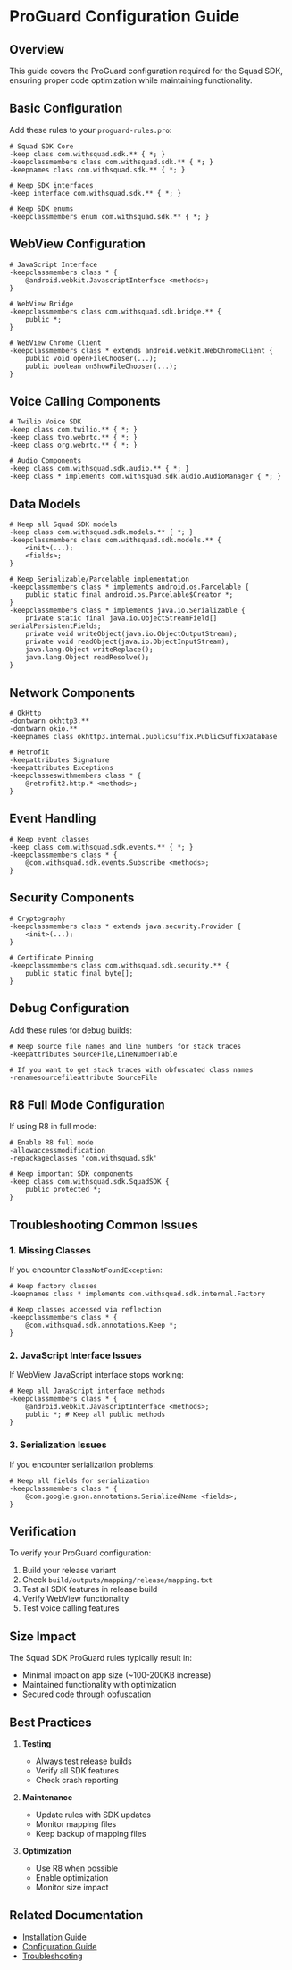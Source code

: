 # ProGuard Configuration Guide

## Overview

This guide covers the ProGuard configuration required for the Squad SDK, ensuring proper code optimization while maintaining functionality.

## Basic Configuration

Add these rules to your `proguard-rules.pro`:

```proguard
# Squad SDK Core
-keep class com.withsquad.sdk.** { *; }
-keepclassmembers class com.withsquad.sdk.** { *; }
-keepnames class com.withsquad.sdk.** { *; }

# Keep SDK interfaces
-keep interface com.withsquad.sdk.** { *; }

# Keep SDK enums
-keepclassmembers enum com.withsquad.sdk.** { *; }
```

## WebView Configuration

```proguard
# JavaScript Interface
-keepclassmembers class * {
    @android.webkit.JavascriptInterface <methods>;
}

# WebView Bridge
-keepclassmembers class com.withsquad.sdk.bridge.** {
    public *;
}

# WebView Chrome Client
-keepclassmembers class * extends android.webkit.WebChromeClient {
    public void openFileChooser(...);
    public boolean onShowFileChooser(...);
}
```

## Voice Calling Components

```proguard
# Twilio Voice SDK
-keep class com.twilio.** { *; }
-keep class tvo.webrtc.** { *; }
-keep class org.webrtc.** { *; }

# Audio Components
-keep class com.withsquad.sdk.audio.** { *; }
-keep class * implements com.withsquad.sdk.audio.AudioManager { *; }
```

## Data Models

```proguard
# Keep all Squad SDK models
-keep class com.withsquad.sdk.models.** { *; }
-keepclassmembers class com.withsquad.sdk.models.** {
    <init>(...);
    <fields>;
}

# Keep Serializable/Parcelable implementation
-keepclassmembers class * implements android.os.Parcelable {
    public static final android.os.Parcelable$Creator *;
}
-keepclassmembers class * implements java.io.Serializable {
    private static final java.io.ObjectStreamField[] serialPersistentFields;
    private void writeObject(java.io.ObjectOutputStream);
    private void readObject(java.io.ObjectInputStream);
    java.lang.Object writeReplace();
    java.lang.Object readResolve();
}
```

## Network Components

```proguard
# OkHttp
-dontwarn okhttp3.**
-dontwarn okio.**
-keepnames class okhttp3.internal.publicsuffix.PublicSuffixDatabase

# Retrofit
-keepattributes Signature
-keepattributes Exceptions
-keepclasseswithmembers class * {
    @retrofit2.http.* <methods>;
}
```

## Event Handling

```proguard
# Keep event classes
-keep class com.withsquad.sdk.events.** { *; }
-keepclassmembers class * {
    @com.withsquad.sdk.events.Subscribe <methods>;
}
```

## Security Components

```proguard
# Cryptography
-keepclassmembers class * extends java.security.Provider {
    <init>(...);
}

# Certificate Pinning
-keepclassmembers class com.withsquad.sdk.security.** {
    public static final byte[];
}
```

## Debug Configuration

Add these rules for debug builds:

```proguard
# Keep source file names and line numbers for stack traces
-keepattributes SourceFile,LineNumberTable

# If you want to get stack traces with obfuscated class names
-renamesourcefileattribute SourceFile
```

## R8 Full Mode Configuration

If using R8 in full mode:

```proguard
# Enable R8 full mode
-allowaccessmodification
-repackageclasses 'com.withsquad.sdk'

# Keep important SDK components
-keep class com.withsquad.sdk.SquadSDK {
    public protected *;
}
```

## Troubleshooting Common Issues

### 1. Missing Classes

If you encounter `ClassNotFoundException`:

```proguard
# Keep factory classes
-keepnames class * implements com.withsquad.sdk.internal.Factory

# Keep classes accessed via reflection
-keepclassmembers class * {
    @com.withsquad.sdk.annotations.Keep *;
}
```

### 2. JavaScript Interface Issues

If WebView JavaScript interface stops working:

```proguard
# Keep all JavaScript interface methods
-keepclassmembers class * {
    @android.webkit.JavascriptInterface <methods>;
    public *; # Keep all public methods
}
```

### 3. Serialization Issues

If you encounter serialization problems:

```proguard
# Keep all fields for serialization
-keepclassmembers class * {
    @com.google.gson.annotations.SerializedName <fields>;
}
```

## Verification

To verify your ProGuard configuration:

1. Build your release variant
2. Check `build/outputs/mapping/release/mapping.txt`
3. Test all SDK features in release build
4. Verify WebView functionality
5. Test voice calling features

## Size Impact

The Squad SDK ProGuard rules typically result in:

- Minimal impact on app size (~100-200KB increase)
- Maintained functionality with optimization
- Secured code through obfuscation

## Best Practices

1. **Testing**

   - Always test release builds
   - Verify all SDK features
   - Check crash reporting

2. **Maintenance**

   - Update rules with SDK updates
   - Monitor mapping files
   - Keep backup of mapping files

3. **Optimization**
   - Use R8 when possible
   - Enable optimization
   - Monitor size impact

## Related Documentation

- [Installation Guide](installation.md)
- [Configuration Guide](configuration.md)
- [Troubleshooting](troubleshooting.md)
